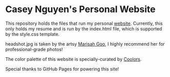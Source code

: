 # Casey Nguyen's Personal Website

This repository holds the files that run my personal [website](https://caseynguyen.github.io/). Currently, this only holds my resume and is run
by the index.html file, which is supported by the style.css template.

headshot.jpg is taken by the artsy [Marisah Goo](https://www.linkedin.com/in/marisahgoo/), I highly recommend her for professional-grade photos!

The color palette of this website is specially-curated by [Coolors](https://coolors.co/).

Special thanks to GitHub Pages for powering this site!
